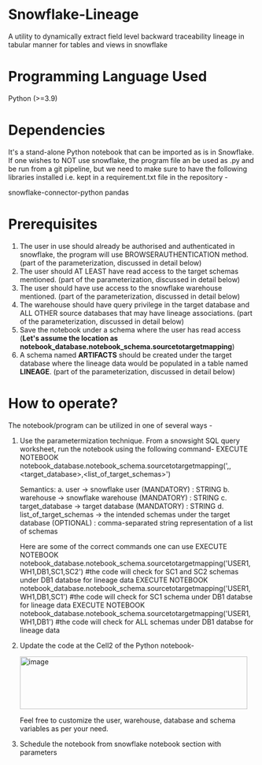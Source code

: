 # Snowflake-Lineage
A utility to dynamically extract field level backward traceability lineage in tabular manner for tables and views in snowflake 

# Programming Language Used
Python (>=3.9)

# Dependencies
It's a stand-alone Python notebook that can be imported as is in Snowflake. If one wishes to NOT use snowflake, the program file an be used as .py and be run from a git pipeline, but we need to make sure to have the following libraries installed i.e. kept in a requirement.txt file in the repository -

snowflake-connector-python
pandas

# Prerequisites
1. The user in use should already be authorised and authenticated in snowflake, the program will use BROWSERAUTHENTICATION method. (part of the parameterization, discussed in detail below)
2. The user should AT LEAST have read access to the target schemas mentioned. (part of the parameterization, discussed in detail below)
3. The user should have use access to the snowflake warehouse mentioned. (part of the parameterization, discussed in detail below)
4. The warehouse should have query privilege in the target database and ALL OTHER source databases that may have lineage associations. (part of the parameterization, discussed in detail below)
5. Save the notebook under a schema where the user has read access (**Let's assume the location as notebook_database.notebook_schema.sourcetotargetmapping**)
6. A schema named **ARTIFACTS** should be created under the target database where the lineage data would be populated in a table named **LINEAGE**. (part of the parameterization, discussed in detail below)

# How to operate?
The notebook/program can be utilized in one of several ways -

1. Use the parametermization technique. From a snowsight SQL query worksheet, run the notebook using the following command-
   EXECUTE NOTEBOOK notebook_database.notebook_schema.sourcetotargetmapping('<user>,<warehouse>,<target_database>,<list_of_target_schemas>')
   
   Semantics:
     a. user -> snowflake user (MANDATORY) : STRING
     b. warehouse -> snowflake warehouse (MANDATORY) : STRING
     c. target_database -> target database (MANDATORY) : STRING
     d. list_of_target_schemas -> the intended schemas under the target database (OPTIONAL) : comma-separated string representation of a list of schemas

   Here are some of the correct commands one can use
   EXECUTE NOTEBOOK notebook_database.notebook_schema.sourcetotargetmapping('USER1,WH1,DB1,SC1,SC2') #the code will check for SC1 and SC2 schemas under DB1 databse for lineage data
   EXECUTE NOTEBOOK notebook_database.notebook_schema.sourcetotargetmapping('USER1,WH1,DB1,SC1') #the code will check for SC1 schema under DB1 databse for lineage data
   EXECUTE NOTEBOOK notebook_database.notebook_schema.sourcetotargetmapping('USER1,WH1,DB1') #the code will check for ALL schemas under DB1 databse for lineage data

2. Update the code at the Cell2 of the Python notebook-
   
   <img width="462" height="107" alt="image" src="https://github.com/user-attachments/assets/cef259cf-bf5c-4612-8b36-52d7420aaa40" />

   Feel free to customize the user, warehouse, database and schema variables as per your need.
  
3. Schedule the notebook from snowflake notebook section with parameters





